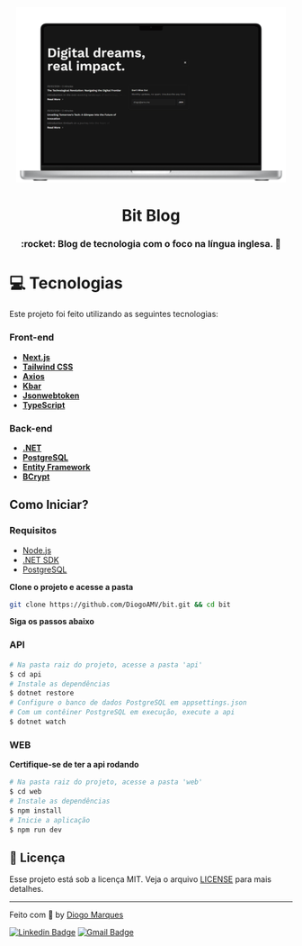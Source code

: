 <p align="center">
   <img src="preview.png" alt="bit" width="480px"/>
</p>

<h1 align="center">Bit Blog</h1>

<h3 align="center">
  :rocket: Blog de tecnologia com o foco na língua inglesa. 🚀
</h3>


# :computer: Tecnologias

Este projeto foi feito utilizando as seguintes tecnologias:

### Front-end

- **[Next.js](https://nextjs.org/)** 
- **[Tailwind CSS](https://tailwindcss.com/)**
- **[Axios](https://axios-http.com/ptbr/docs/intro)**
- **[Kbar](https://kbar.vercel.app/)** 
- **[Jsonwebtoken](https://github.com/auth0/node-jsonwebtoken)** 
- **[TypeScript](https://www.typescriptlang.org/)** 

### Back-end

- **[.NET](https://dotnet.microsoft.com/)**
- **[PostgreSQL](https://www.postgresql.org/)**
- **[Entity Framework](https://docs.microsoft.com/en-us/ef/)** 
- **[BCrypt](https://github.com/kelektiv/node.bcrypt.js/)**

## Como Iniciar?

### Requisitos

- [Node.js](https://nodejs.org/)
- [.NET SDK](https://dotnet.microsoft.com/download)
- [PostgreSQL](https://www.postgresql.org/download/)

**Clone o projeto e acesse a pasta**

```bash
git clone https://github.com/DiogoAMV/bit.git && cd bit
```

**Siga os passos abaixo**

### API

```bash
# Na pasta raiz do projeto, acesse a pasta 'api'
$ cd api
# Instale as dependências
$ dotnet restore
# Configure o banco de dados PostgreSQL em appsettings.json
# Com um contêiner PostgreSQL em execução, execute a api
$ dotnet watch
```

### WEB

**Certifique-se de ter a api rodando**

```bash
# Na pasta raiz do projeto, acesse a pasta 'web'
$ cd web
# Instale as dependências
$ npm install
# Inicie a aplicação
$ npm run dev
```

## :memo: Licença

Esse projeto está sob a licença MIT. Veja o arquivo [LICENSE](LICENSE.md) para mais detalhes.

---

Feito com :purple_heart: by [Diogo Marques](https://github.com/DiogoAMV)

[![Linkedin Badge](https://img.shields.io/badge/-Diogo%20Marques-blue?style=flat-square&logo=Linkedin&logoColor=white&link=https://www.linkedin.com/in/diogomarques/)](https://www.linkedin.com/in/diogo-marques-719950221/) 
[![Gmail Badge](https://img.shields.io/badge/-contato.diogoamv@gmail.com-c14438?style=flat-square&logo=Gmail&logoColor=white&link=mailto:contato.diogoamv@gmail.com)](mailto:contato.diogoamv@gmail.com)
